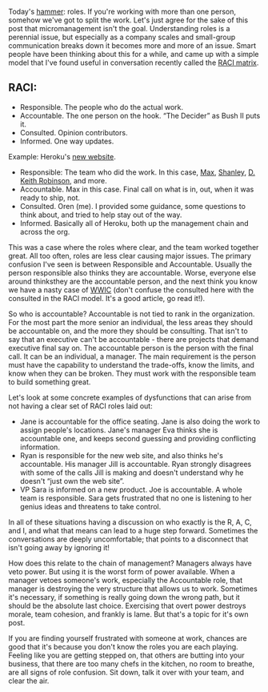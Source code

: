 Today's [hammer](http://en.wiktionary.org/wiki/if_all_you_have_is_a_hammer,_everything_looks_like_a_nail): roles. If you're working with more than one person, somehow we've got to split the work. Let's just agree for the sake of this post that micromanagement isn't the goal. Understanding roles is a perennial issue, but especially as a company scales and small-group communication breaks down it becomes more and more of an issue. Smart people have been thinking about this for a while, and came up with a simple model that I've found useful in conversation recently called the [RACI matrix](http://en.wikipedia.org/wiki/Responsibility_assignment_matrix).

## RACI:

* Responsible. The people who do the actual work.
* Accountable. The one person on the hook. “The Decider” as Bush II puts it.
* Consulted. Opinion contributors.
* Informed. One way updates.

Example: Heroku's [new website](http://heroku.com).

* Responsible: The team who did the work. In this case, [Max](https://twitter.com/mschoening), [Shanley](https://twitter.com/shanley), [D. Keith Robinson](https://twitter.com/dkr), and more.
* Accountable. Max in this case. Final call on what is in, out, when it was ready to ship, not.
* Consulted. Oren (me). I provided some guidance, some questions to think about, and tried to help stay out of the way.
* Informed. Basically all of Heroku, both up the management chain and across the org.

This was a case where the roles where clear, and the team worked together great. All too often, roles are less clear causing major issues. The primary confusion I've seen is between Responsible and Accountable. Usually the person responsible also thinks they are accountable. Worse, everyone else around thinksthey are the accountable person, and the next think you know we have a nasty case of [WWIC](http://www.ftrain.com/wwic.html) (don't confuse the consulted here with the consulted in the RACI model. It's a good article, go read it!).

So who is accountable? Accountable is not tied to rank in the organization. For the most part the more senior an individual, the less areas they should be accountable on, and the more they should be consulting. That isn't to say that an executive can't be accountable - there are projects that demand executive final say on. The accountable person is the person with the final call. It can be an individual, a manager. The main requirement is the person must have the capability to understand the trade-offs, know the limits, and know when they can be broken. They must work with the responsible team to build something great.

Let's look at some concrete examples of dysfunctions that can arise from not having a clear set of RACI roles laid out:

* Jane is accountable for the office seating. Jane is also doing the work to assign people's locations. Jane's manager Eva thinks she is accountable one, and keeps second guessing and providing conflicting information.
* Ryan is responsible for the new web site, and also thinks he's accountable. His manager Jill is accountable. Ryan strongly disagrees with some of the calls Jill is making and doesn't understand why he doesn't “just own the web site”.
* VP Sara is informed on a new product. Joe is accountable. A whole team is responsible. Sara gets frustrated that no one is listening to her genius ideas and threatens to take control.

In all of these situations having a discussion on who exactly is the R, A, C, and I, and what that means can lead to a huge step forward. Sometimes the conversations are deeply uncomfortable; that points to a disconnect that isn't going away by ignoring it!

How does this relate to the chain of management? Managers always have veto power. But using it is the worst form of power available. When a manager vetoes someone's work, especially the Accountable role, that manager is destroying the very structure that allows us to work. Sometimes it's necessary, if something is really going down the wrong path, but it should be the absolute last choice. Exercising that overt power destroys morale, team cohesion, and frankly is lame. But that's a topic for it's own post.

If you are finding yourself frustrated with someone at work, chances are good that it's because you don't know the roles you are each playing. Feeling like you are getting stepped on, that others are butting into your business, that there are too many chefs in the kitchen, no room to breathe, are all signs of role confusion. Sit down, talk it over with your team, and clear the air.